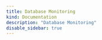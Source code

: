```yaml
---
title: Database Monitoring
kind: Documentation
description: "Database Monitoring"
disable_sidebar: true
---
```

